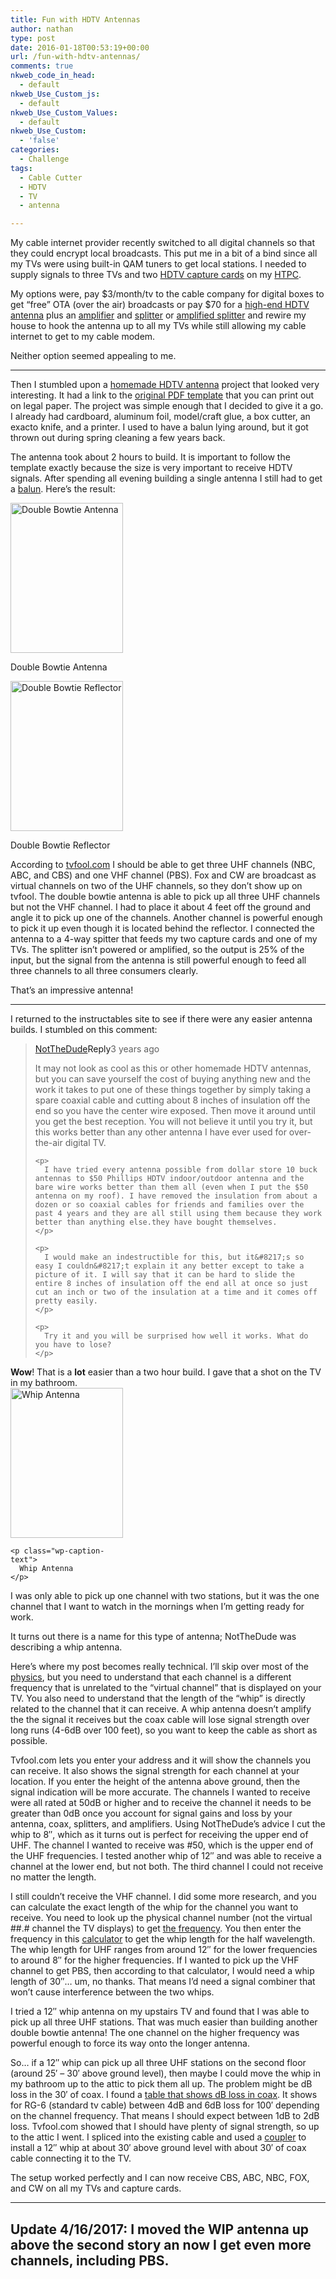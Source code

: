 ```yaml
---
title: Fun with HDTV Antennas
author: nathan
type: post
date: 2016-01-18T00:53:19+00:00
url: /fun-with-hdtv-antennas/
comments: true
nkweb_code_in_head:
  - default
nkweb_Use_Custom_js:
  - default
nkweb_Use_Custom_Values:
  - default
nkweb_Use_Custom:
  - 'false'
categories:
  - Challenge
tags:
  - Cable Cutter
  - HDTV
  - TV
  - antenna

---
```

My cable internet provider recently switched to all digital channels so that they could encrypt local broadcasts. This put me in a bit of a bind since all my TVs were using built-in QAM tuners to get local stations. I needed to supply signals to three TVs and two <a href="http://smile.amazon.com/Hauppauge-1213-WinTV-HVR-2255-Control-Receiver/dp/B001E2V7R8" target="_blank">HDTV capture cards</a> on my <a href="https://en.wikipedia.org/wiki/Home_theater_PC" target="_blank">HTPC</a>.

My options were, pay $3/month/tv to the cable company for digital boxes to get &#8220;free&#8221; OTA (over the air) broadcasts or pay $70 for a <a href="http://smile.amazon.com/gp/product/B00CXQO00K?psc=1&redirect=true&ref_=ox_sc_sfl_title_1&smid=ATVPDKIKX0DER" target="_blank">high-end HDTV antenna</a> plus an <a href="http://smile.amazon.com/DuaFire-Antenna-Amplifier-Booster-Supply-up/dp/B0196AN9WU/ref=sr_1_1?ie=UTF8&qid=1453048463&sr=8-1&keywords=antenna+amplifier" target="_blank">amplifier</a> and <a href="http://smile.amazon.com/BAMF-4-Way-Splitter-Bi-Directional-5-2300MHz/dp/B017T9KF1S/ref=sr_1_1?s=electronics&ie=UTF8&qid=1453049025&sr=1-1&keywords=4+way+catv+splitter" target="_blank">splitter</a> or <a href="http://smile.amazon.com/dp/B001222256?psc=1" target="_blank">amplified splitter</a> and rewire my house to hook the antenna up to all my TVs while still allowing my cable internet to get to my cable modem.

Neither option seemed appealing to me.

<!--more-->

* * *

Then I stumbled upon a <a href="http://www.instructables.com/id/Powerful-Modern-Homemade-HDTV-Antenna/" target="_blank">homemade HDTV antenna</a> project that looked very interesting. It had a link to the <a href="http://hubpages.com/art/make-this-powerful-hdtv-antenna-out-of-cardboard" target="_blank">original PDF template</a> that you can print out on legal paper. The project was simple enough that I decided to give it a go. I already had cardboard, aluminum foil, model/craft glue, a box cutter, an exacto knife, and a printer. I used to have a balun lying around, but it got thrown out during spring cleaning a few years back.

The antenna took about 2 hours to build. It is important to follow the template exactly because the size is very important to receive HDTV signals. After spending all evening building a single antenna I still had to get a [balun][1]. Here&#8217;s the result:

<div id="attachment_155" style="width: 190px" class="wp-caption alignleft">
  <a href="/images/2016/01/Antenna_1.jpg" rel="attachment wp-att-155"><img class="wp-image-155 size-full" src="/images/2016/01/Antenna_1.jpeg" alt="Double Bowtie Antenna" width="180" height="240" /></a>
  
  <p class="wp-caption-text">
    Double Bowtie Antenna
  </p>
</div>

<div id="attachment_156" style="width: 190px" class="wp-caption alignleft">
  <a href="/images/2016/01/Antenna_2.jpg" rel="attachment wp-att-156"><img class="wp-image-156 size-full" src="/images/2016/01/Antenna_2.jpeg" alt="Double Bowtie Reflector" width="180" height="240" /></a>
  
  <p class="wp-caption-text">
    Double Bowtie Reflector
  </p>
</div>

According to [tvfool.com][2] I should be able to get three UHF channels (NBC, ABC, and CBS) and one VHF channel (PBS). Fox and CW are broadcast as virtual channels on two of the UHF channels, so they don&#8217;t show up on tvfool. The double bowtie antenna is able to pick up all three UHF channels but not the VHF channel. I had to place it about 4 feet off the ground and angle it to pick up one of the channels. Another channel is powerful enough to pick it up even though it is located behind the reflector. I connected the antenna to a 4-way spitter that feeds my two capture cards and one of my TVs. The splitter isn&#8217;t powered or amplified, so the output is 25% of the input, but the signal from the antenna is still powerful enough to feed all three channels to all three consumers clearly.

That&#8217;s an impressive antenna!

* * *

I returned to the instructables site to see if there were any easier antenna builds. I stumbled on this comment:

> <div class="comment-header">
>   <span class="comment-author"><a class="author-link pro" href="http://www.instructables.com/member/NotTheDude">NotTheDude</a></span><a class="action btn btn-mini pull-right replyToCommentBtn login-required">Reply</a><span class="comment-date pull-right comment-info">3 years ago</span>
> </div>
> 
> <div class="comment-body-container">
>   <div class="comment-body">
>     <p>
>       It may not look as cool as this or other homemade HDTV antennas, but you can save yourself the cost of buying anything new and the work it takes to put one of these things together by simply taking a spare coaxial cable and cutting about 8 inches of insulation off the end so you have the center wire exposed. Then move it around until you get the best reception. You will not believe it until you try it, but this works better than any other antenna I have ever used for over-the-air digital TV.
>     </p>
>     
>     <p>
>       I have tried every antenna possible from dollar store 10 buck antennas to $50 Phillips HDTV indoor/outdoor antenna and the bare wire works better than them all (even when I put the $50 antenna on my roof). I have removed the insulation from about a dozen or so coaxial cables for friends and families over the past 4 years and they are all still using them because they work better than anything else.they have bought themselves.
>     </p>
>     
>     <p>
>       I would make an indestructible for this, but it&#8217;s so easy I couldn&#8217;t explain it any better except to take a picture of it. I will say that it can be hard to slide the entire 8 inches of insulation off the end all at once so just cut an inch or two of the insulation at a time and it comes off pretty easily.
>     </p>
>     
>     <p>
>       Try it and you will be surprised how well it works. What do you have to lose?
>     </p>
>   </div>
> </div>

<div class="comment-body">
  <strong>Wow</strong>! That is a <strong>lot</strong> easier than a two hour build. I gave that a shot on the TV in my bathroom.
</div>

<div class="comment-body">
  <div id="attachment_157" style="width: 190px" class="wp-caption alignleft">
    <a href="/images/2016/01/Antenna_3.jpg" rel="attachment wp-att-157"><img class="wp-image-157 size-full" src="/images/2016/01/Antenna_3.jpeg" alt="Whip Antenna" width="180" height="240" /></a>
    
    <p class="wp-caption-text">
      Whip Antenna
    </p>
  </div>
</div>

I was only able to pick up one channel with two stations, but it was the one channel that I want to watch in the mornings when I&#8217;m getting ready for work.

It turns out there is a name for this type of antenna; NotTheDude was describing a whip antenna.

Here&#8217;s where my post becomes really technical. I&#8217;ll skip over most of the [physics][3], but you need to understand that each channel is a different frequency that is unrelated to the &#8220;virtual channel&#8221; that is displayed on your TV. You also need to understand that the length of the &#8220;whip&#8221; is directly related to the channel that it can receive. A whip antenna doesn&#8217;t amplify the the signal it receives but the coax cable will lose signal strength over long runs (4-6dB over 100 feet), so you want to keep the cable as short as possible.

Tvfool.com lets you enter your address and it will show the channels you can receive. It also shows the signal strength for each channel at your location. If you enter the height of the antenna above ground, then the signal indication will be more accurate. The channels I wanted to receive were all rated at 50dB or higher and to receive the channel it needs to be greater than 0dB once you account for signal gains and loss by your antenna, coax, splitters, and amplifiers. Using NotTheDude&#8217;s advice I cut the whip to 8&#8243;, which as it turns out is perfect for receiving the upper end of UHF. The channel I wanted to receive was #50, which is the upper end of the UHF frequencies. I tested another whip of 12&#8243; and was able to receive a channel at the lower end, but not both. The third channel I could not receive no matter the length.

I still couldn&#8217;t receive the VHF channel. I did some more research, and you can calculate the exact length of the whip for the channel you want to receive. You need to look up the physical channel number (not the virtual ##.# channel the TV displays) to get [the frequency][4]. You then enter the frequency in this [calculator][5] to get the whip length for the half wavelength. The whip length for UHF ranges from around 12&#8243; for the lower frequencies to around 8&#8243; for the higher frequencies. If I wanted to pick up the VHF channel to get PBS, then according to that calculator, I would need a whip length of 30&#8243;&#8230; um, no thanks. That means I&#8217;d need a signal combiner that won&#8217;t cause interference between the two whips.

I tried a 12&#8243; whip antenna on my upstairs TV and found that I was able to pick up all three UHF stations. That was much easier than building another double bowtie antenna! The one channel on the higher frequency was powerful enough to force its way onto the longer antenna.

So&#8230; if a 12&#8243; whip can pick up all three UHF stations on the second floor (around 25&#8242; &#8211; 30&#8242; above ground level), then maybe I could move the whip in my bathroom up to the attic to pick them all up. The problem might be dB loss in the 30&#8242; of coax. I found a [table that shows dB loss in coax][6]. It shows for RG-6 (standard tv cable) between 4dB and 6dB loss for 100&#8242; depending on the channel frequency. That means I should expect between 1dB to 2dB loss. Tvfool.com showed that I should have plenty of signal strength, so up to the attic I went. I spliced into the existing cable and used a [coupler][7] to install a 12&#8243; whip at about 30&#8242; above ground level with about 30&#8242; of coax cable connecting it to the TV.

The setup worked perfectly and I can now receive CBS, ABC, NBC, FOX, and CW on all my TVs and capture cards.

---
Update 4/16/2017:
I moved the WIP antenna up above the second story an now I get even more channels, including **PBS**.
---

<div class="comment-body">
  <p>
    &nbsp;
  </p>
</div>

 [1]: http://smile.amazon.com/300-Ohm-UHF-Matching-Transformer/dp/B0002ZPIOG/ref=sr_1_2?ie=UTF8&qid=1453561976&sr=8-2&keywords=balun
 [2]: http://www.tvfool.com/
 [3]: http://www.antenna-theory.com/basics/frequency.php
 [4]: https://en.wikipedia.org/wiki/North_American_television_frequencies#UHF_band
 [5]: http://www.csgnetwork.com/antennagenericfreqlencalc.html
 [6]: http://www.w4rp.com/ref/coax.html
 [7]: http://smile.amazon.com/Splice-F-81-Adapter-DC-3GHz/dp/B008R3J4QS/ref=sr_1_2?ie=UTF8&qid=1453077536&sr=8-2&keywords=rg-6+coupler
